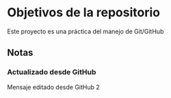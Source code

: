 # Objetivos de la repositorio

Este proyecto es una práctica del manejo de Git/GitHub


## Notas
### Actualizado desde GitHub
Mensaje editado desde GitHub 2
